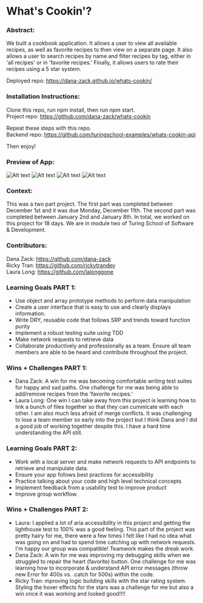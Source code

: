 # What's Cookin'?

### Abstract:
[//]: <> (Briefly describe what you built and its features. What problem is the app solving? How does this application solve that problem?)
We built a cookbook application. It allows a user to view all available recipes, as well as favorite recipes to then view on a separate page. It also allows a user to search recipes by name and filter recipes by tag, either in 'all recipes' or in 'favorite recipes.' Finally, it allows users to rate their recipes using a 5 star system.

Deployed repo: https://dana-zack.github.io/whats-cookin/

### Installation Instructions:
[//]: <> (What steps does a person have to take to get your app cloned down and running?)
Clone this repo, run npm install, then run npm start. <br>
Project repo: https://github.com/dana-zack/whats-cookin

Repeat these steps with this repo. <br>
Backend repo: https://github.com/turingschool-examples/whats-cookin-api

Then enjoy!

### Preview of App:
[//]: <> (Provide ONE gif or screenshot of your application - choose the "coolest" piece of functionality to show off.)

![Alt text](<src/images/Screenshot 2024-01-08 at 6.21.30 PM.png>)
![Alt text](<src/images/Screenshot 2024-01-08 at 6.21.51 PM.png>)
![Alt text](<src/images/Screenshot 2024-01-08 at 6.22.40 PM.png>)
![Alt text](<src/images/Screenshot 2024-01-08 at 6.22.13 PM.png>)

### Context:
[//]: <> (Give some context for the project here. How long did you have to work on it? How far into the Turing program are you?)
This was a two part project. The first part was completed between December 1st and it was due Monday, December 11th. The second part was completed between January 2nd and January 8th. In total, we worked on this project for 18 days. We are in module two of Turing School of Software & Development.

### Contributors:
Dana Zack: https://github.com/dana-zack <br>
Ricky Tran: https://github.com/rickytrandev <br>
Laura Long: https://github.com/lalonggone

### Learning Goals PART 1:
[//]: <> (What were the learning goals of this project? What tech did you work with?)
* Use object and array prototype methods to perform data manipulation
* Create a user interface that is easy to use and clearly displays information.
* Write DRY, reusable code that follows SRP and trends toward function purity
* Implement a robust testing suite using TDD
* Make network requests to retrieve data
* Collaborate productively and professionally as a team. Ensure all team members are able to be heard and contribute throughout the project.

### Wins + Challenges PART 1:
[//]: <> (What are 2-3 wins you have from this project? What were some challenges you faced - and how did you get over them?)

* Dana Zack: A win for me was becoming comfortable writing test suites for happy and sad paths. One challenge for me was being able to add/remove recipes from the 'favorite recipes.'
* Laura Long: One win I can take away from this project is learning how to link a bunch of files together so that they can cummicate with each other. I am also much less afraid of merge conflicts. It was challenging to lose a team member so early into the project but I think Dana and I did a good job of working together despite this. I have a hard time understanding the API still. 

### Learning Goals PART 2:
[//]: <> (What were the learning goals of this project? What tech did you work with?)
* Work with a local server and make network requests to API endpoints to retrieve and manipulate data.
* Ensure your app follows best practices for accessibility
* Practice talking about your code and high level technical concepts
* Implement feedback from a usability test to improve product
* Improve group workflow.

### Wins + Challenges PART 2:
[//]: <> (What are 2-3 wins you have from this project? What were some challenges you faced - and how did you get over them?)
* Laura: I applied a lot of aria accessibility in this project and getting the lighthouse test to 100% was a good feeling. This part of the project was pretty hairy for me, there were a few times I felt like I had no idea what was going on and had to spend time catching up with network requests. I'm happy our group was compatible! Teamwork makes the dreak work.
* Dana Zack: A win for me was improving my debugging skills when we struggled to repair the heart (favorite) button. One challenge for me was learning how to incorporate & understand API error messages (throw new Error for 400s vs. .catch for 500s) within the code.
* Ricky Tran: mproving logic building skills with the star rating system. Styling the hover effects for the stars was a challenge for me but also a win once it was working and looked good!!!!